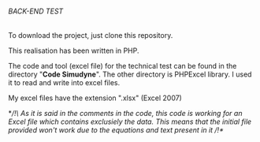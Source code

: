 ###### BACK-END TEST #######

To download the project, just clone this repository.

This realisation has been written in PHP. 

The code and tool (excel file) for the technical test can be found in the directory "**Code Simudyne**".
The other directory is PHPExcel library. I used it to read and write into excel files.

My excel files have the extension ".xlsx" (Excel 2007)

**/!\  As it is said in the comments in the code, this code is working for an Excel file which contains exclusiely the data.
This means that the initial file provided won't work due to the equations and text present in it  /!\**


